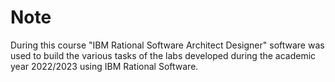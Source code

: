 # Note
During this course "IBM Rational Software Architect Designer" software was used to build the various tasks of the labs developed during the academic year 2022/2023 using IBM Rational Software.
